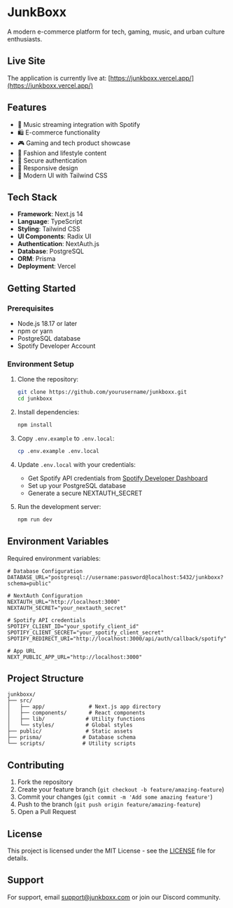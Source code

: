 # JunkBoxx

A modern e-commerce platform for tech, gaming, music, and urban culture enthusiasts.

## Live Site

The application is currently live at: [https://junkboxx.vercel.app/](https://junkboxx.vercel.app/)

## Features

- 🎵 Music streaming integration with Spotify
- 🛍️ E-commerce functionality
- 🎮 Gaming and tech product showcase
- 👕 Fashion and lifestyle content
- 🔐 Secure authentication
- 📱 Responsive design
- 🎨 Modern UI with Tailwind CSS

## Tech Stack

- **Framework**: Next.js 14
- **Language**: TypeScript
- **Styling**: Tailwind CSS
- **UI Components**: Radix UI
- **Authentication**: NextAuth.js
- **Database**: PostgreSQL
- **ORM**: Prisma
- **Deployment**: Vercel

## Getting Started

### Prerequisites

- Node.js 18.17 or later
- npm or yarn
- PostgreSQL database
- Spotify Developer Account

### Environment Setup

1. Clone the repository:
   ```bash
   git clone https://github.com/yourusername/junkboxx.git
   cd junkboxx
   ```

2. Install dependencies:
   ```bash
   npm install
   ```

3. Copy `.env.example` to `.env.local`:
   ```bash
   cp .env.example .env.local
   ```

4. Update `.env.local` with your credentials:
   - Get Spotify API credentials from [Spotify Developer Dashboard](https://developer.spotify.com/dashboard)
   - Set up your PostgreSQL database
   - Generate a secure NEXTAUTH_SECRET

5. Run the development server:
   ```bash
   npm run dev
   ```

## Environment Variables

Required environment variables:

```env
# Database Configuration
DATABASE_URL="postgresql://username:password@localhost:5432/junkboxx?schema=public"

# NextAuth Configuration
NEXTAUTH_URL="http://localhost:3000"
NEXTAUTH_SECRET="your_nextauth_secret"

# Spotify API credentials
SPOTIFY_CLIENT_ID="your_spotify_client_id"
SPOTIFY_CLIENT_SECRET="your_spotify_client_secret"
SPOTIFY_REDIRECT_URI="http://localhost:3000/api/auth/callback/spotify"

# App URL
NEXT_PUBLIC_APP_URL="http://localhost:3000"
```

## Project Structure

```
junkboxx/
├── src/
│   ├── app/              # Next.js app directory
│   ├── components/       # React components
│   ├── lib/             # Utility functions
│   └── styles/          # Global styles
├── public/              # Static assets
├── prisma/             # Database schema
└── scripts/            # Utility scripts
```

## Contributing

1. Fork the repository
2. Create your feature branch (`git checkout -b feature/amazing-feature`)
3. Commit your changes (`git commit -m 'Add some amazing feature'`)
4. Push to the branch (`git push origin feature/amazing-feature`)
5. Open a Pull Request

## License

This project is licensed under the MIT License - see the [LICENSE](LICENSE) file for details.

## Support

For support, email support@junkboxx.com or join our Discord community.
